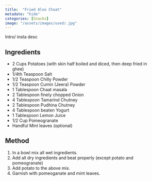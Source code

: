 ```yaml
---
title:  "Fried Aloo Chaat"
metadate: "hide"
categories: [Snacks]
image: "/assets/images/used/.jpg"
---
```


Intro/ insta desc 

## Ingredients

- 2 Cups Potatoes (with skin half boiled and diced, then deep fried in ghee)
- 1/4th Teaspoon Salt
- 1/2 Teaspoon Chilly Powder
- 1/2 Teaspoon Cumin (Jeera) Powder
- 1 Tablespoon Chaat masala
- 2 Tablespoon finely chopped Onion
- 4 Tablespoon Tamarind Chutney
- 2 Tablespoon Pudhina Chutney
- 4 Tablespoon beaten Yogurt 
- 1 Tablespoon Lemon Juice
- 1/2 Cup Pomeogranate
- Handful Mint leaves (optional)

## Method

1. In a bowl mix all wet ingredients.
2. Add all dry ingredients and beat properly (except potato and pomeogranate)
3. Add potato to the above mix.
4. Garnish with pomeoganate and mint leaves. 
 

